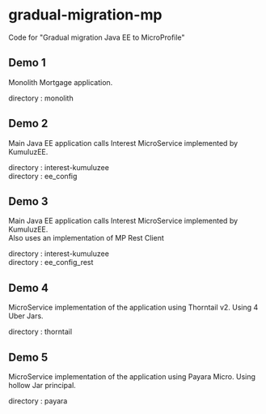 # gradual-migration-mp
Code for "Gradual migration Java EE to MicroProfile"


## Demo 1

Monolith Mortgage application.

directory : monolith

## Demo 2

Main Java EE application calls Interest MicroService implemented by KumuluzEE.

directory : interest-kumuluzee  
directory : ee_config

## Demo 3

Main Java EE application calls Interest MicroService implemented by KumuluzEE.  
Also uses an implementation of MP Rest Client

directory : interest-kumuluzee  
directory : ee_config_rest

## Demo 4

MicroService implementation of the application using Thorntail v2.
Using 4 Uber Jars.

directory : thorntail

## Demo 5

MicroService implementation of the application using Payara Micro.
Using hollow Jar principal.

directory : payara
